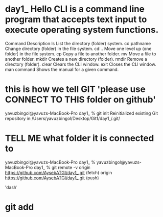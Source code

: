 # day1_ Hello CLI is a command line program that accepts text input to execute operating system functions.
Command	Description
ls	List the directory (folder) system.
cd pathname	Change directory (folder) in the file system.
cd ..	Move one level up (one folder) in the file system.
cp	Copy a file to another folder.
mv	Move a file to another folder.
mkdir	Creates a new directory (folder).
rmdir	Remove a directory (folder).
clear	Clears the CLI window.
exit	Closes the CLI window.
man command	Shows the manual for a given command.

# this is how we tell GIT 'please use CONNECT TO THIS folder on github'
yavuzbingol@yavuzs-MacBook-Pro day1_ % git init 
Reinitialized existing Git repository in /Users/yavuzbingol/Desktop/Git1/day1_/.git/

# TELL ME what folder it is connected to
yavuzbingol@yavuzs-MacBook-Pro day1_ % yavuzbingol@yavuzs-MacBook-Pro day1_ % git remote -v
origin  https://github.com/AysebATGI/day1_.git (fetch)
origin  https://github.com/AysebATGI/day1_.git (push)

'dash'

# git add

